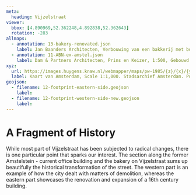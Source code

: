 ```yaml
---
meta:
  heading: Vijzelstraat
viewer:
  bbox: [4.890969,52.362248,4.892838,52.362643]
  rotation: -283
allmaps:
  - annotation: 13-bakery-renovated.json
    label: Jan Baanders Architecten, Verbouwing van een bakkerij met bovenwoningen aan de Vijzelstraat 137, hoek Prinsengracht, 1:100. Stadsarchief Amsterdam, 1946.
  - annotation: 11-ABN-ex-amstel.json
    label: Dam & Partners Architecten, Prins en Keizer, 1:500, Gebouwd in Amsterdam. Published by Dam & Partners Architecten, 1973.
xyz:
  url: https://images.huygens.knaw.nl/webmapper/maps/pw-1985/{z}/{x}/{y}.png
  label: Kaart van Amsterdam, Scale 1:1,000. Stadsarchief Amsterdam. Published by the Public Works Department and its legal successors, 1985.
geojson:
  - filename: 12-footprint-eastern-side.geojson
    label:
  - filename: 12-footprint-western-side-new.geojson
    label:
---
```

# A Fragment of History
While most part of Vijzelstraat has been subjected to radical changes, there is one particular point that sparks our interest. The section along the former Amstelstein - current office building and the bakery on Vijzelstraat sums up beautifully the historical transformation of the street. The western part is an example of how the city dealt with matters of demolition, whereas the eastern part showcases the renovation and expansion of a 16th century building.
